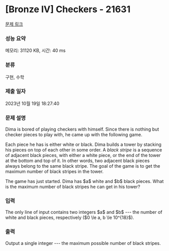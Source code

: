 # [Bronze IV] Checkers - 21631 

[문제 링크](https://www.acmicpc.net/problem/21631) 

### 성능 요약

메모리: 31120 KB, 시간: 40 ms

### 분류

구현, 수학

### 제출 일자

2023년 10월 19일 18:27:40

### 문제 설명

<p>Dima is bored of playing checkers with himself. Since there is nothing but checker pieces to play with, he came up with the following game.</p>

<p>Each piece he has is either white or black. Dima builds a tower by stacking his pieces on top of each other in some order. A <em>black stripe</em> is a sequence of adjacent black pieces, with either a white piece, or the end of the tower at the bottom and top of it. In other words, two adjacent black pieces always belong to the same black stripe. The goal of the game is to get the maximum number of black stripes in the tower.</p>

<p>The game has just started. Dima has $a$ white and $b$ black pieces. What is the maximum number of black stripes he can get in his tower?</p>

### 입력 

 <p>The only line of input contains two integers $a$ and $b$ --- the number of white and black pieces, respectively ($0 \le a, b \le 10^{18}$).</p>

### 출력 

 <p>Output a single integer --- the maximum possible number of black stripes.</p>


